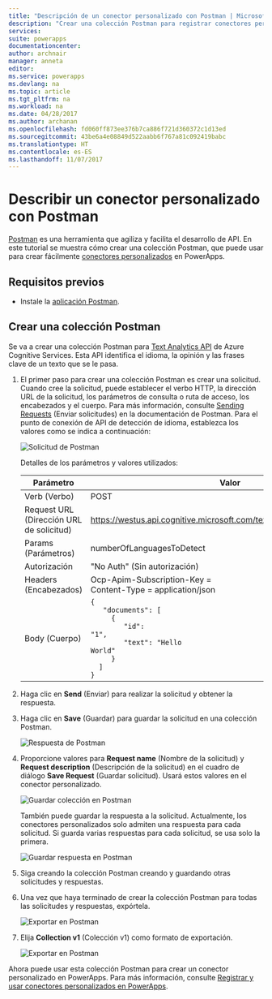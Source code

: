 ```yaml
---
title: "Descripción de un conector personalizado con Postman | Microsoft Docs"
description: "Crear una colección Postman para registrar conectores personalizados"
services: 
suite: powerapps
documentationcenter: 
author: archnair
manager: anneta
editor: 
ms.service: powerapps
ms.devlang: na
ms.topic: article
ms.tgt_pltfrm: na
ms.workload: na
ms.date: 04/28/2017
ms.author: archanan
ms.openlocfilehash: fd060ff873ee376b7ca886f721d360372c1d13ed
ms.sourcegitcommit: 43be6a4e08849d522aabb6f767a81c092419babc
ms.translationtype: HT
ms.contentlocale: es-ES
ms.lasthandoff: 11/07/2017
---
```

# <a name="describe-a-custom-connector-with-postman"></a>Describir un conector personalizado con Postman
[Postman](https://www.getpostman.com/) es una herramienta que agiliza y facilita el desarrollo de API. En este tutorial se muestra cómo crear una colección Postman, que puede usar para crear fácilmente [conectores personalizados](register-custom-api.md) en PowerApps.

## <a name="prerequisites"></a>Requisitos previos
* Instale la [aplicación Postman](https://www.getpostman.com/apps).

## <a name="create-a-postman-collection"></a>Crear una colección Postman
Se va a crear una colección Postman para [Text Analytics API](https://www.microsoft.com/cognitive-services/en-us/text-analytics-api) de Azure Cognitive Services. Esta API identifica el idioma, la opinión y las frases clave de un texto que se le pasa.

1. El primer paso para crear una colección Postman es crear una solicitud. Cuando cree la solicitud, puede establecer el verbo HTTP, la dirección URL de la solicitud, los parámetros de consulta o ruta de acceso, los encabezados y el cuerpo. Para más información, consulte [Sending Requests](https://www.getpostman.com/docs/requests) (Enviar solicitudes) en la documentación de Postman. Para el punto de conexión de API de detección de idioma, establezca los valores como se indica a continuación:
   
    ![Solicitud de Postman](./media/postman-collection/request.png)
   
    Detalles de los parámetros y valores utilizados:
   
   | Parámetro | Valor |
   | --- | --- |
   | Verb (Verbo) |POST |
   | Request URL (Dirección URL de solicitud) |https://westus.api.cognitive.microsoft.com/text/analytics/v2.0/languages |
   | Params (Parámetros) |numberOfLanguagesToDetect |
   | Autorización |"No Auth" (Sin autorización) |
   | Headers (Encabezados) |Ocp-Apim-Subscription-Key = <your subscription key> <br/>Content-Type = application/json |
   | Body (Cuerpo) |<code>{<br/>&nbsp;&nbsp;&nbsp;"documents": [<br/>&nbsp;&nbsp;&nbsp;&nbsp;&nbsp;{<br/>&nbsp;&nbsp;&nbsp;&nbsp;&nbsp;&nbsp;&nbsp;&nbsp;"id": "1",<br/>&nbsp;&nbsp;&nbsp;&nbsp;&nbsp;&nbsp;&nbsp;&nbsp;"text": "Hello World"<br/>&nbsp;&nbsp;&nbsp;&nbsp;&nbsp;}<br/>&nbsp;&nbsp;]<br/>}<code> |
2. Haga clic en **Send** (Enviar) para realizar la solicitud y obtener la respuesta.
3. Haga clic en **Save** (Guardar) para guardar la solicitud en una colección Postman.
   
    ![Respuesta de Postman](./media/postman-collection/request-response-save.png)
4. Proporcione valores para **Request name** (Nombre de la solicitud) y **Request description** (Descripción de la solicitud) en el cuadro de diálogo **Save Request** (Guardar solicitud). Usará estos valores en el conector personalizado.
   
    ![Guardar colección en Postman](./media/postman-collection/save-request-note.png)
   
    También puede guardar la respuesta a la solicitud. Actualmente, los conectores personalizados solo admiten una respuesta para cada solicitud. Si guarda varias respuestas para cada solicitud, se usa solo la primera.
   
    ![Guardar respuesta en Postman](./media/postman-collection/save-response.png)
5. Siga creando la colección Postman creando y guardando otras solicitudes y respuestas.
6. Una vez que haya terminado de crear la colección Postman para todas las solicitudes y respuestas, expórtela.
   
    ![Exportar en Postman](./media/postman-collection/export.png)
7. Elija **Collection v1** (Colección v1) como formato de exportación.
   
    ![Exportar en Postman](./media/postman-collection/export2.png)

Ahora puede usar esta colección Postman para crear un conector personalizado en PowerApps. Para más información, consulte [Registrar y usar conectores personalizados en PowerApps](register-custom-api.md). 

